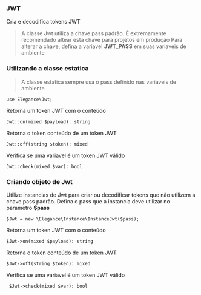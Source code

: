 ### JWT

Cria e decodifica tokens JWT

> A classe Jwt utiliza a chave pass padrão. É extremamente recomendado altear esta chave para projetos em produção
> Para alterar a chave, defina a variavel **JWT_PASS** em suas variaveis de ambiente

### Utilizando a classe estatica

> A classe estatica sempre usa o pass definido nas variaveis de ambiente

    use Elegance\Jwt;

Retorna um token JWT com o conteúdo 
    
    Jwt::on(mixed $payload): string

Retorna o token conteúdo de um token JWT
    
    Jwt::off(string $token): mixed

Verifica se uma variavel é um token JWT válido
    
    Jwt::check(mixed $var): bool

### Criando objeto de Jwt

Utilize instancias de Jwt para criar ou decodificar tokens que não utilizem a chave pass padrão. 
Defina o pass que a instancia deve utilizar no parametro **$pass**

    $Jwt = new \Elegance\Instance\InstanceJwt($pass);

Retorna um token JWT com o conteúdo 
    
    $Jwt->on(mixed $payload): string

Retorna o token conteúdo de um token JWT
    
    $Jwt->off(string $token): mixed

Verifica se uma variavel é um token JWT válido
    
     $Jwt->check(mixed $var): bool
